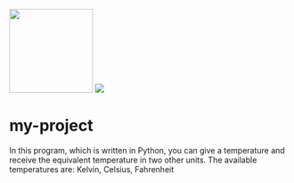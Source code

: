 <img width="150px" src="http://ForTheBadge.com/images/badges/made-with-python.svg"> <img src="https://img.shields.io/badge/version-v2.0.0-success" /> 



# my-project
In this program, which is written in Python, you can give a temperature and receive the equivalent temperature in two other units.
The available temperatures are:
Kelvin, Celsius, Fahrenheit
